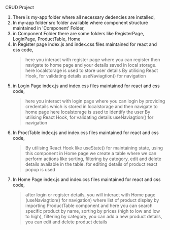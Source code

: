 CRUD Project

1. There is my-app folder where all necessary dedencies are installed,
2. In my-app folder src folder available where component structure maintained in 'Component' Folder,
3. in Component Folder there are some folders like RegisterPage, LoginPage, ProductTable, Home
4. In Register page index.js and index.css files maintained for react and css code,
      > here you interact with register page where you can register then navigate to home page and your details saved in local storage.
      > here localstorage is used to store user details
      > By utilising React Hook, for validating details useNaviagtion() for navigation
6. in Login Page index.js and index.css files maintained for react and css code,
      > here you interact with login page where you can login by providing credentails which is stored in localstorage and then navigate to home page
      > here localstorage is used to identify the user
      > By utilising React Hook, for validating details useNaviagtion() for navigation
8. In ProctTable index.js and index.css files maintained for react and css code,
      > By utilising React Hook like useState() for maintaining state,
      > using this component in Home page we create a table where we can perform actions like sorting, filtering by category, edit and delete details available in the table.
      > for editing details of product react popup is used
10. In Home Page index.js and index.css files maintained for react and css code,
      > after login or register details, you will interact with Home page (useNaviagtion() for navigation)
      > where list of product display by importing ProductTable component and here you can search specific product by name,
      > sorting by prices (high to low and low to high),
      > filtering by category,
      > you can add a new product details,
      > you can edit and delete product details
 
